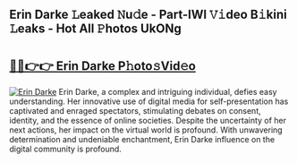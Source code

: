 ## Erin Darke 𝙻eaked 𝙽u𝚍e - Part-IWl 𝚅𝚒deo B𝚒kini 𝙻eaks - Hot All 𝙿hotos UkONg

# <h2><a href="http://ld59djq.urlbe.top/?page=Erin+Darke">🔗🔗👉👉 Erin Darke P𝚑oto𝚜Vid𝚎o</a></h2>

[![Erin Darke](https://i.imgur.com/eBuTRDB.gif)](http://ld59djq.urlbe.top/?page=Erin+Darke)
Erin Darke, a complex and intriguing individual, defies easy understanding. Her innovative use of digital media for self-presentation has captivated and enraged spectators, stimulating debates on consent, identity, and the essence of online societies. Despite the uncertainty of her next actions, her impact on the virtual world is profound. With unwavering determination and undeniable enchantment, Erin Darke influence on the digital community is profound.
